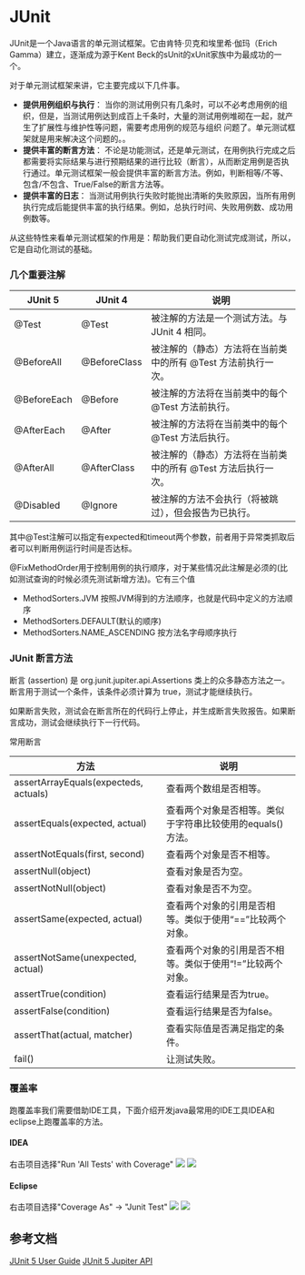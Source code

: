 # JUnit

JUnit是一个Java语言的单元测试框架。它由肯特·贝克和埃里希·伽玛（Erich Gamma）建立，逐渐成为源于Kent Beck的sUnit的xUnit家族中为最成功的一个。

对于单元测试框架来讲，它主要完成以下几件事。

- **提供用例组织与执行**： 当你的测试用例只有几条时，可以不必考虑用例的组织，但是，当测试用例达到成百上千条时，大量的测试用例堆砌在一起，就产生了扩展性与维护性等问题，需要考虑用例的规范与组织 问题了。单元测试框架就是用来解决这个问题的。。
- **提供丰富的断言方法**： 不论是功能测试，还是单元测试，在用例执行完成之后都需要将实际结果与进行预期结果的进行比较（断言），从而断定用例是否执行通过。单元测试框架一般会提供丰富的断言方法。例如，判断相等/不等、包含/不包含、True/False的断言方法等。
- **提供丰富的日志**： 当测试用例执行失败时能抛出清晰的失败原因，当所有用例执行完成后能提供丰富的执行结果。例如，总执行时间、失败用例数、成功用例数等。

从这些特性来看单元测试框架的作用是：帮助我们更自动化测试完成测试，所以，它是自动化测试的基础。

### 几个重要注解

JUnit 5 |	JUnit 4	| 说明
--------|---------|------
@Test |	@Test	| 被注解的方法是一个测试方法。与 JUnit 4 相同。
@BeforeAll |@BeforeClass|	被注解的（静态）方法将在当前类中的所有 @Test 方法前执行一次。
@BeforeEach	|@Before|	被注解的方法将在当前类中的每个 @Test 方法前执行。
@AfterEach	|@After|	被注解的方法将在当前类中的每个 @Test 方法后执行。
@AfterAll	|@AfterClass|	被注解的（静态）方法将在当前类中的所有 @Test 方法后执行一次。
@Disabled	|@Ignore|	被注解的方法不会执行（将被跳过），但会报告为已执行。

其中@Test注解可以指定有expected和timeout两个参数，前者用于异常类抓取后者可以判断用例运行时间是否达标。

@FixMethodOrder用于控制用例的执行顺序，对于某些情况此注解是必须的(比如测试查询的时候必须先测试新增方法)。它有三个值
- MethodSorters.JVM 按照JVM得到的方法顺序，也就是代码中定义的方法顺序
- MethodSorters.DEFAULT(默认的顺序)
- MethodSorters.NAME_ASCENDING 按方法名字母顺序执行

### JUnit 断言方法

断言 (assertion) 是 org.junit.jupiter.api.Assertions 类上的众多静态方法之一。断言用于测试一个条件，该条件必须计算为 true，测试才能继续执行。

如果断言失败，测试会在断言所在的代码行上停止，并生成断言失败报告。如果断言成功，测试会继续执行下一行代码。

常用断言

方法	|说明
----|-------
assertArrayEquals(expecteds, actuals)	|查看两个数组是否相等。
assertEquals(expected, actual)	|查看两个对象是否相等。类似于字符串比较使用的equals()方法。
assertNotEquals(first, second)	|查看两个对象是否不相等。
assertNull(object)	|查看对象是否为空。
assertNotNull(object)|	查看对象是否不为空。
assertSame(expected, actual)	|查看两个对象的引用是否相等。类似于使用“==”比较两个对象。
assertNotSame(unexpected, actual)	|查看两个对象的引用是否不相等。类似于使用“!=”比较两个对象。
assertTrue(condition)	|查看运行结果是否为true。
assertFalse(condition)	|查看运行结果是否为false。
assertThat(actual, matcher)	|查看实际值是否满足指定的条件。
fail()	|让测试失败。

### 覆盖率

跑覆盖率我们需要借助IDE工具，下面介绍开发java最常用的IDE工具IDEA和eclipse上跑覆盖率的方法。

#### IDEA
右击项目选择"Run 'All Tests' with Coverage"
![](referer/idea.png)
![](referer/idea%20coverage.png)

#### Eclipse
右击项目选择"Coverage As" -> "Junit Test"
![](referer/eclipse.png)
![](referer/eclipse%20coverage.png)

## 参考文档
[JUnit 5 User Guide](https://junit.org/junit5/docs/current/user-guide/)
[JUnit 5 Jupiter API](https://www.ibm.com/developerworks/cn/java/j-introducing-junit5-part1-jupiter-api/index.html)